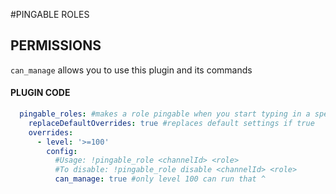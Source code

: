 #PINGABLE ROLES

## PERMISSIONS

`can_manage` allows you to use this plugin and its commands

#### PLUGIN CODE

```yaml
  pingable_roles: #makes a role pingable when you start typing in a specific channel
    replaceDefaultOverrides: true #replaces default settings if true
    overrides:
      - level: '>=100'
        config:
          #Usage: !pingable_role <channelId> <role>
          #To disable: !pingable_role disable <channelId> <role>
          can_manage: true #only level 100 can run that ^
```
